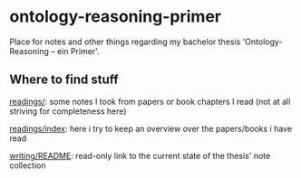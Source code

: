 # ontology-reasoning-primer

Place for notes and other things regarding my bachelor thesis 'Ontology-Reasoning – ein Primer'.

## Where to find stuff

[readings/](readings): some notes I took from papers or book chapters I read (not at all striving for completeness here)

[readings/index](readings/index.md): here i try to keep an overview over the papers/books i have read

[writing/README](writing/README.md): read-only link to the current state of the thesis' note collection